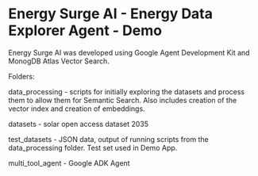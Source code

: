 # Energy Surge AI - Energy Data Explorer Agent - Demo 
Energy Surge AI was developed using Google Agent Development Kit and MonogDB Atlas Vector Search. 

Folders:

data_processing - scripts for initially exploring the datasets and process them to allow them for Semantic Search. Also includes creation of the vector index and creation of embeddings. 

datasets - solar open access dataset 2035 

test_datasets - JSON data, output of running scripts from the data_processing folder. Test set used in Demo App. 

multi_tool_agent - Google ADK Agent 



